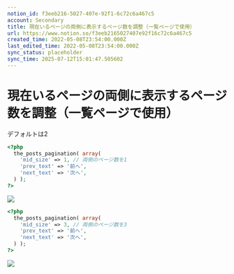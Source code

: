 ```yaml
---
notion_id: f3eeb216-5027-407e-92f1-6c72c6a467c5
account: Secondary
title: 現在いるページの両側に表示するページ数を調整（一覧ページで使用）
url: https://www.notion.so/f3eeb2165027407e92f16c72c6a467c5
created_time: 2022-05-08T23:54:00.000Z
last_edited_time: 2022-05-08T23:54:00.000Z
sync_status: placeholder
sync_time: 2025-07-12T15:01:47.505602
---
```

# 現在いるページの両側に表示するページ数を調整（一覧ページで使用）

デフォルトは2
```php
<?php
  the_posts_pagination( array( 
    'mid_size' => 1, // 両側のページ数を1
    'prev_text' => '前へ', 
    'next_text' => '次へ',
  ) );
?>
```
![](https://prod-files-secure.s3.us-west-2.amazonaws.com/d58fe38c-a9d4-4466-aed9-85604b7b2c6d/7f3dc1a4-45b5-4fef-8d88-8d65c32d0291/%E3%83%98%E3%82%9A%E3%83%BC%E3%82%B7%E3%82%99%E3%83%8D%E3%83%BC%E3%82%B7%E3%83%A7%E3%83%B32.jpg?X-Amz-Algorithm=AWS4-HMAC-SHA256&X-Amz-Content-Sha256=UNSIGNED-PAYLOAD&X-Amz-Credential=ASIAZI2LB466RCQ72VKC%2F20250719%2Fus-west-2%2Fs3%2Faws4_request&X-Amz-Date=20250719T065520Z&X-Amz-Expires=3600&X-Amz-Security-Token=IQoJb3JpZ2luX2VjEIX%2F%2F%2F%2F%2F%2F%2F%2F%2F%2FwEaCXVzLXdlc3QtMiJIMEYCIQCGGVqX1ExCj5svBW8aYnPZzXefLgzsQVezMFz3nygxWwIhAPLffl3P3MUB7m3meFG%2FW6NJWUYjJj8vEnblM3i7NADLKogECJ7%2F%2F%2F%2F%2F%2F%2F%2F%2F%2FwEQABoMNjM3NDIzMTgzODA1Igy5IUPLIWTvylawkuQq3ANbod4d7ztI0qhtdEVsk0CxgYf1NL7Dw4sf34j160nXrq2630IDvSMHRhN%2Fh5kYhpCQfkWdLRdinPhVLFQFD1L5s8on5sdS0PTdmi7nuv9Xn2wUHuZ5K3VFxhV%2BQXlnaO2Ja%2Fo9hEXZgejvAY57YYvJjf6ewgeOzzXvumuwpACz97sphPm343Y058%2Ff1%2BZZfSlYU%2B7AgjAqFuYUYkmEivw5u4kD0%2Flj6pEj5bnJ0GhNL3EnFLVAkJ72BI7ubxEPtKoDVsly48lI9fCn8kNlbpokq6TcVOsgZnRMHj5A7FdZ4gpfOHZXM9ls79hEI%2FWAtadi%2FvspBsb%2BfKKxtKx8YlOKlsMgGPp52ojAfOVvPsKJHl6huiXOLBFa30tqeHX58Qanr8rKZi2CLG0mLOYda2CoRS%2BhBx5VBvJW0iZusvjy4urLDOWmuuo7srJM%2F7jhZEWOUEz76T%2FA1Qi77q4bEbnYEGQEyyYSbl53buCTah8xKtft8ACXdbXSWCo4%2BF3NGQ8Jm3qbkSuU58uIgTJmeQ7MGKtorio7AwFAILOylmxzceqGDATPt6oSs2XshqjbhF0i%2FRHjHufvWmFWJ1Y3Hrxfk8%2BMg2Kdgu%2BzIgIEF%2BA2RGmIkjW170%2FUhNAGzzCoxezDBjqkAf2He0q9V54qBHkbcn6qsGbLobkNVYAONjDiBLFvfGU8Bo3hHWJBxi6HbC69qe1VrsODpPKOyQ%2BdWnW5FRj%2FI%2FT5zZYystmJDABHUktiAqt%2Bezz2kkOIbKcl%2BC3S8NFLnzqmvbpfdLWZX%2Bv4lWCONyq1FawdR5IZleEfq9RXwtYn%2Fs22dEO%2FZg5mz1Qlma0bv%2BuOX0A9cqmCtTp1yikOUKYGKGxC&X-Amz-Signature=322af33ef30b4d73721764f83319d372347c03cf482e8100d57e0eefee2d2a81&X-Amz-SignedHeaders=host&x-amz-checksum-mode=ENABLED&x-id=GetObject)
```php
<?php
  the_posts_pagination( array( 
    'mid_size' => 3, // 両側のページ数を3
    'prev_text' => '前へ', 
    'next_text' => '次へ',
  ) );
?>
```
![](https://prod-files-secure.s3.us-west-2.amazonaws.com/d58fe38c-a9d4-4466-aed9-85604b7b2c6d/8f08f7f8-7cd6-4cea-90b8-4057b83b45a8/%E3%83%98%E3%82%9A%E3%83%BC%E3%82%B7%E3%82%99%E3%83%8D%E3%83%BC%E3%82%B7%E3%83%A7%E3%83%B31.jpg?X-Amz-Algorithm=AWS4-HMAC-SHA256&X-Amz-Content-Sha256=UNSIGNED-PAYLOAD&X-Amz-Credential=ASIAZI2LB466RCQ72VKC%2F20250719%2Fus-west-2%2Fs3%2Faws4_request&X-Amz-Date=20250719T065520Z&X-Amz-Expires=3600&X-Amz-Security-Token=IQoJb3JpZ2luX2VjEIX%2F%2F%2F%2F%2F%2F%2F%2F%2F%2FwEaCXVzLXdlc3QtMiJIMEYCIQCGGVqX1ExCj5svBW8aYnPZzXefLgzsQVezMFz3nygxWwIhAPLffl3P3MUB7m3meFG%2FW6NJWUYjJj8vEnblM3i7NADLKogECJ7%2F%2F%2F%2F%2F%2F%2F%2F%2F%2FwEQABoMNjM3NDIzMTgzODA1Igy5IUPLIWTvylawkuQq3ANbod4d7ztI0qhtdEVsk0CxgYf1NL7Dw4sf34j160nXrq2630IDvSMHRhN%2Fh5kYhpCQfkWdLRdinPhVLFQFD1L5s8on5sdS0PTdmi7nuv9Xn2wUHuZ5K3VFxhV%2BQXlnaO2Ja%2Fo9hEXZgejvAY57YYvJjf6ewgeOzzXvumuwpACz97sphPm343Y058%2Ff1%2BZZfSlYU%2B7AgjAqFuYUYkmEivw5u4kD0%2Flj6pEj5bnJ0GhNL3EnFLVAkJ72BI7ubxEPtKoDVsly48lI9fCn8kNlbpokq6TcVOsgZnRMHj5A7FdZ4gpfOHZXM9ls79hEI%2FWAtadi%2FvspBsb%2BfKKxtKx8YlOKlsMgGPp52ojAfOVvPsKJHl6huiXOLBFa30tqeHX58Qanr8rKZi2CLG0mLOYda2CoRS%2BhBx5VBvJW0iZusvjy4urLDOWmuuo7srJM%2F7jhZEWOUEz76T%2FA1Qi77q4bEbnYEGQEyyYSbl53buCTah8xKtft8ACXdbXSWCo4%2BF3NGQ8Jm3qbkSuU58uIgTJmeQ7MGKtorio7AwFAILOylmxzceqGDATPt6oSs2XshqjbhF0i%2FRHjHufvWmFWJ1Y3Hrxfk8%2BMg2Kdgu%2BzIgIEF%2BA2RGmIkjW170%2FUhNAGzzCoxezDBjqkAf2He0q9V54qBHkbcn6qsGbLobkNVYAONjDiBLFvfGU8Bo3hHWJBxi6HbC69qe1VrsODpPKOyQ%2BdWnW5FRj%2FI%2FT5zZYystmJDABHUktiAqt%2Bezz2kkOIbKcl%2BC3S8NFLnzqmvbpfdLWZX%2Bv4lWCONyq1FawdR5IZleEfq9RXwtYn%2Fs22dEO%2FZg5mz1Qlma0bv%2BuOX0A9cqmCtTp1yikOUKYGKGxC&X-Amz-Signature=2a97e595b500b0d77a5543292691c132c3f0d4d9822876c4a5ba4e6c108e5b01&X-Amz-SignedHeaders=host&x-amz-checksum-mode=ENABLED&x-id=GetObject)
